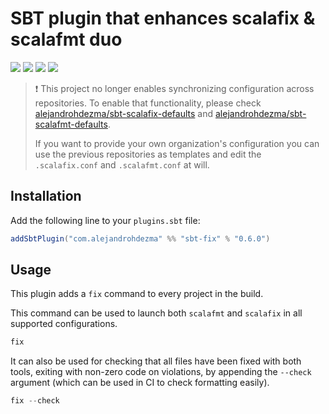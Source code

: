 # SBT plugin that enhances scalafix & scalafmt duo

[![][github-action-badge]][github-action] [![][maven-badge]][maven] [![][steward-badge]][steward]  [![][mergify-badge]][mergify]

> :exclamation: This project no longer enables synchronizing configuration across repositories. To enable that functionality, please check [alejandrohdezma/sbt-scalafix-defaults](https://github.com/alejandrohdezma/sbt-scalafix-defaults) and [alejandrohdezma/sbt-scalafmt-defaults](https://github.com/alejandrohdezma/sbt-scalafmt-defaults).
>
> If you want to provide your own organization's configuration you can use the previous repositories as templates and edit the `.scalafix.conf` and `.scalafmt.conf` at will.

## Installation

Add the following line to your `plugins.sbt` file:

```sbt
addSbtPlugin("com.alejandrohdezma" %% "sbt-fix" % "0.6.0")
```

## Usage

This plugin adds a `fix` command to every project in the build.

This command can be used to launch both `scalafmt` and `scalafix` in all supported configurations.

```sbt
fix
```

It can also be used for checking that all files have been fixed with both tools, exiting with non-zero code on violations, by appending the `--check` argument (which can be used in CI to check formatting easily).

```sbt
fix --check
```

[github-action]: https://github.com/alejandrohdezma/sbt-fix/actions
[github-action-badge]: https://img.shields.io/endpoint.svg?url=https%3A%2F%2Factions-badge.atrox.dev%2Falejandrohdezma%2Fsbt-fix%2Fbadge%3Fref%3Dmaster&style=flat

[maven]: https://search.maven.org/search?q=g:%20com.alejandrohdezma%20AND%20a:sbt-fix
[maven-badge]: https://maven-badges.herokuapp.com/maven-central/com.alejandrohdezma/sbt-fix/badge.svg?kill_cache=1

[mergify]: https://mergify.io
[mergify-badge]: https://img.shields.io/endpoint.svg?url=https://gh.mergify.io/badges/alejandrohdezma/sbt-fix&style=flat

[steward]: https://scala-steward.org
[steward-badge]: https://img.shields.io/badge/Scala_Steward-helping-brightgreen.svg?style=flat&logo=data:image/png;base64,iVBORw0KGgoAAAANSUhEUgAAAA4AAAAQCAMAAAARSr4IAAAAVFBMVEUAAACHjojlOy5NWlrKzcYRKjGFjIbp293YycuLa3pYY2LSqql4f3pCUFTgSjNodYRmcXUsPD/NTTbjRS+2jomhgnzNc223cGvZS0HaSD0XLjbaSjElhIr+AAAAAXRSTlMAQObYZgAAAHlJREFUCNdNyosOwyAIhWHAQS1Vt7a77/3fcxxdmv0xwmckutAR1nkm4ggbyEcg/wWmlGLDAA3oL50xi6fk5ffZ3E2E3QfZDCcCN2YtbEWZt+Drc6u6rlqv7Uk0LdKqqr5rk2UCRXOk0vmQKGfc94nOJyQjouF9H/wCc9gECEYfONoAAAAASUVORK5CYII=